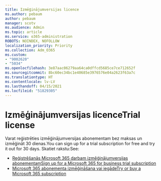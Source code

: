 ```yaml
---
title: Izmēģinājumversijas licence
ms.author: pebaum
author: pebaum
manager: scotv
ms.audience: Admin
ms.topic: article
ms.service: o365-administration
ROBOTS: NOINDEX, NOFOLLOW
localization_priority: Priority
ms.collection: Adm_O365
ms.custom:
- "9002620"
- "5034"
ms.openlocfilehash: 3e87aac06279aa64ca0dffcd5685ce7ce712652f
ms.sourcegitcommit: 8bc60ec34bc1e40685e3976576e04a2623f63a7c
ms.translationtype: HT
ms.contentlocale: lv-LV
ms.lasthandoff: 04/15/2021
ms.locfileid: "51829305"
---
```

# <a name="trial-license"></a><span data-ttu-id="9efef-102">Izmēģinājumversijas licence</span><span class="sxs-lookup"><span data-stu-id="9efef-102">Trial license</span></span>

<span data-ttu-id="9efef-103">Varat reģistrēties izmēģinājumversijas abonementam bez maksas un izmēģināt 30 dienas.</span><span class="sxs-lookup"><span data-stu-id="9efef-103">You can sign up for a trial subscription for free and try it out for 30 days.</span></span> <span data-ttu-id="9efef-104">Skatiet rakstu:</span><span class="sxs-lookup"><span data-stu-id="9efef-104">See:</span></span>

- [<span data-ttu-id="9efef-105">Reģistrēšanās Microsoft 365 darbam izmēģinājumversijas abonementam</span><span class="sxs-lookup"><span data-stu-id="9efef-105">Sign up for a Microsoft 365 for business trial subscription</span></span>](https://docs.microsoft.com/microsoft-365/commerce/sign-up-for-office-365-trial?view=o365-worldwide)
- [<span data-ttu-id="9efef-106">Microsoft 365 abonementa izmēģināšana vai iegāde</span><span class="sxs-lookup"><span data-stu-id="9efef-106">Try or buy a Microsoft 365 subscription</span></span>](https://docs.microsoft.com/microsoft-365/commerce/try-or-buy-microsoft-365?view=o365-worldwide)
